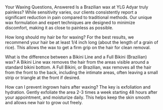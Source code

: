 Your Waxing Questions, Answered
Is a Brazilian wax at YLG Adyar truly painless?
While sensitivity varies, our clients consistently report a significant reduction in pain compared to traditional methods. Our unique wax formulation and expert techniques are designed to minimize discomfort, making it as close to painless as possible.

How long should my hair be for waxing?
For the best results, we recommend your hair be at least 1/4 inch long (about the length of a grain of rice). This allows the wax to get a firm grip on the hair for clean removal.

What is the difference between a Bikini Line and a Full Bikini (Brazilian) wax?
A Bikini Line wax removes the hair from the areas visible around a standard bikini bottom. A Full Bikini, or Brazilian, wax removes all the hair from the front to the back, including the intimate areas, often leaving a small strip or triangle at the front if desired.

How can I prevent ingrown hairs after waxing?
The key is exfoliation and hydration. Gently exfoliate the area 2-3 times a week starting 48 hours after your appointment, and moisturize daily. This helps keep the skin smooth and allows new hair to grow out freely.